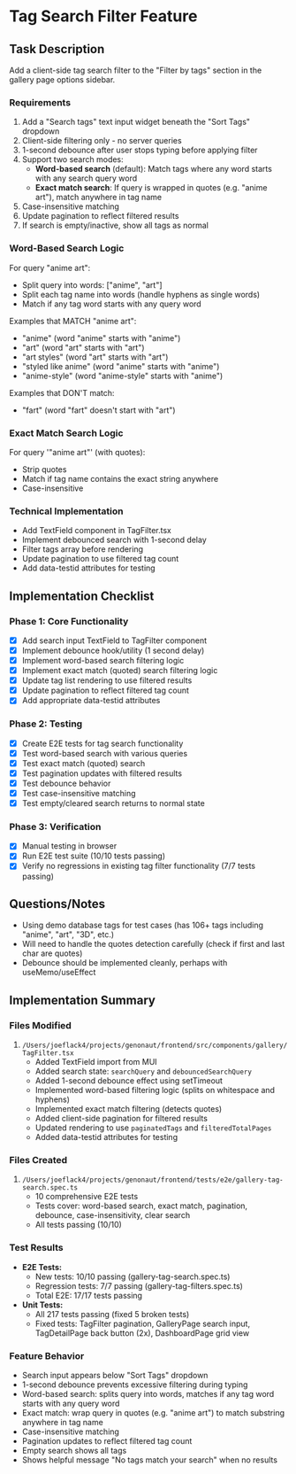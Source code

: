 # Tag Search Filter Feature

## Task Description
Add a client-side tag search filter to the "Filter by tags" section in the gallery page options sidebar.

### Requirements
1. Add a "Search tags" text input widget beneath the "Sort Tags" dropdown
2. Client-side filtering only - no server queries
3. 1-second debounce after user stops typing before applying filter
4. Support two search modes:
   - **Word-based search** (default): Match tags where any word starts with any search query word
   - **Exact match search**: If query is wrapped in quotes (e.g. "anime art"), match anywhere in tag name
5. Case-insensitive matching
6. Update pagination to reflect filtered results
7. If search is empty/inactive, show all tags as normal

### Word-Based Search Logic
For query "anime art":
- Split query into words: ["anime", "art"]
- Split each tag name into words (handle hyphens as single words)
- Match if any tag word starts with any query word

Examples that MATCH "anime art":
- "anime" (word "anime" starts with "anime")
- "art" (word "art" starts with "art")
- "art styles" (word "art" starts with "art")
- "styled like anime" (word "anime" starts with "anime")
- "anime-style" (word "anime-style" starts with "anime")

Examples that DON'T match:
- "fart" (word "fart" doesn't start with "art")

### Exact Match Search Logic
For query '"anime art"' (with quotes):
- Strip quotes
- Match if tag name contains the exact string anywhere
- Case-insensitive

### Technical Implementation
- Add TextField component in TagFilter.tsx
- Implement debounced search with 1-second delay
- Filter tags array before rendering
- Update pagination to use filtered tag count
- Add data-testid attributes for testing

## Implementation Checklist

### Phase 1: Core Functionality
- [x] Add search input TextField to TagFilter component
- [x] Implement debounce hook/utility (1 second delay)
- [x] Implement word-based search filtering logic
- [x] Implement exact match (quoted) search filtering logic
- [x] Update tag list rendering to use filtered results
- [x] Update pagination to reflect filtered tag count
- [x] Add appropriate data-testid attributes

### Phase 2: Testing
- [x] Create E2E tests for tag search functionality
- [x] Test word-based search with various queries
- [x] Test exact match (quoted) search
- [x] Test pagination updates with filtered results
- [x] Test debounce behavior
- [x] Test case-insensitive matching
- [x] Test empty/cleared search returns to normal state

### Phase 3: Verification
- [x] Manual testing in browser
- [x] Run E2E test suite (10/10 tests passing)
- [x] Verify no regressions in existing tag filter functionality (7/7 tests passing)

## Questions/Notes
- Using demo database tags for test cases (has 106+ tags including "anime", "art", "3D", etc.)
- Will need to handle the quotes detection carefully (check if first and last char are quotes)
- Debounce should be implemented cleanly, perhaps with useMemo/useEffect

## Implementation Summary

### Files Modified
1. `/Users/joeflack4/projects/genonaut/frontend/src/components/gallery/TagFilter.tsx`
   - Added TextField import from MUI
   - Added search state: `searchQuery` and `debouncedSearchQuery`
   - Added 1-second debounce effect using setTimeout
   - Implemented word-based filtering logic (splits on whitespace and hyphens)
   - Implemented exact match filtering (detects quotes)
   - Added client-side pagination for filtered results
   - Updated rendering to use `paginatedTags` and `filteredTotalPages`
   - Added data-testid attributes for testing

### Files Created
1. `/Users/joeflack4/projects/genonaut/frontend/tests/e2e/gallery-tag-search.spec.ts`
   - 10 comprehensive E2E tests
   - Tests cover: word-based search, exact match, pagination, debounce, case-insensitivity, clear search
   - All tests passing (10/10)

### Test Results
- **E2E Tests:**
  - New tests: 10/10 passing (gallery-tag-search.spec.ts)
  - Regression tests: 7/7 passing (gallery-tag-filters.spec.ts)
  - Total E2E: 17/17 tests passing
- **Unit Tests:**
  - All 217 tests passing (fixed 5 broken tests)
  - Fixed tests: TagFilter pagination, GalleryPage search input, TagDetailPage back button (2x), DashboardPage grid view

### Feature Behavior
- Search input appears below "Sort Tags" dropdown
- 1-second debounce prevents excessive filtering during typing
- Word-based search: splits query into words, matches if any tag word starts with any query word
- Exact match: wrap query in quotes (e.g. "anime art") to match substring anywhere in tag name
- Case-insensitive matching
- Pagination updates to reflect filtered tag count
- Empty search shows all tags
- Shows helpful message "No tags match your search" when no results
